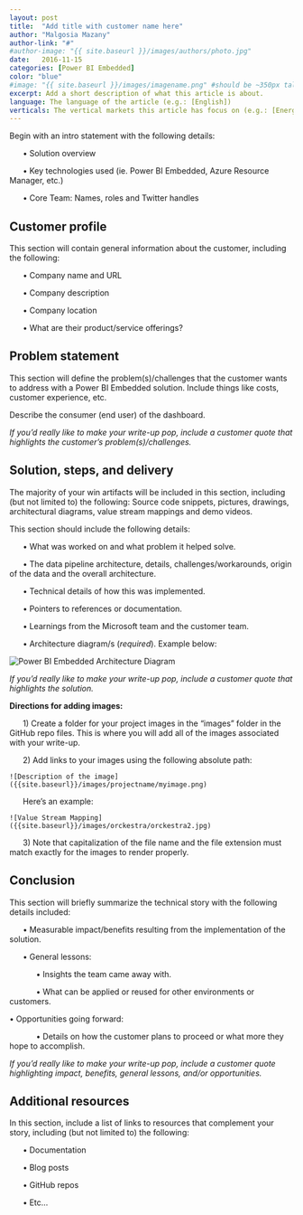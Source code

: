 ```yaml
---
layout: post
title:  "Add title with customer name here"
author: "Malgosia Mazany"
author-link: "#"
#author-image: "{{ site.baseurl }}/images/authors/photo.jpg"
date:   2016-11-15
categories: [Power BI Embedded]
color: "blue"
#image: "{{ site.baseurl }}/images/imagename.png" #should be ~350px tall
excerpt: Add a short description of what this article is about.
language: The language of the article (e.g.: [English])
verticals: The vertical markets this article has focus on (e.g.: [Energy, Manufacturing & Resources, Financial Services, Public Sector, “Retail, Consumer Products & Services”, Environmental, Communications/Media, Transportation & Logistics, Smart Cities, Agricultural, Environmental, Healthcare, Other])
---
```

Begin with an intro statement with the following details:

&nbsp;&nbsp;&nbsp;&nbsp;&nbsp;&nbsp;•	Solution overview
 
&nbsp;&nbsp;&nbsp;&nbsp;&nbsp;&nbsp;•	Key technologies used (ie. Power BI Embedded, Azure Resource Manager, etc.)
 
&nbsp;&nbsp;&nbsp;&nbsp;&nbsp;&nbsp;•	Core Team: Names, roles and Twitter handles 


 
## Customer profile ##
This section will contain general information about the customer, including the following:

&nbsp;&nbsp;&nbsp;&nbsp;&nbsp;&nbsp;•	Company name and URL

&nbsp;&nbsp;&nbsp;&nbsp;&nbsp;&nbsp;•	Company description

&nbsp;&nbsp;&nbsp;&nbsp;&nbsp;&nbsp;•	Company location

&nbsp;&nbsp;&nbsp;&nbsp;&nbsp;&nbsp;•	What are their product/service offerings?



 
## Problem statement ##


This section will define the problem(s)/challenges that the customer wants to address with a Power BI Embedded solution. Include things like costs, customer experience, etc.

Describe the consumer (end user) of the dashboard. 
 
*If you’d really like to make your write-up pop, include a customer quote that highlights the customer’s problem(s)/challenges.*


 
## Solution, steps, and delivery ##


The majority of your win artifacts will be included in this section, including (but not limited to) the following: Source code snippets, pictures, drawings, architectural diagrams, value stream mappings and demo videos.

This section should include the following details:

&nbsp;&nbsp;&nbsp;&nbsp;&nbsp;&nbsp;•	What was worked on and what problem it helped solve.
 
&nbsp;&nbsp;&nbsp;&nbsp;&nbsp;&nbsp;•	The data pipeline architecture, details, challenges/workarounds, origin of the data and the overall architecture.

&nbsp;&nbsp;&nbsp;&nbsp;&nbsp;&nbsp;•	Technical details of how this was implemented.

&nbsp;&nbsp;&nbsp;&nbsp;&nbsp;&nbsp;•	Pointers to references or documentation.
 
&nbsp;&nbsp;&nbsp;&nbsp;&nbsp;&nbsp;•	Learnings from the Microsoft team and the customer team.

&nbsp;&nbsp;&nbsp;&nbsp;&nbsp;&nbsp;•	Architecture diagram/s (*required*). Example below:

![Power BI Embedded Architecture Diagram]({{site.baseurl}}/images/templates/powerbiearchitecture.png)

*If you’d really like to make your write-up pop, include a customer quote that highlights the solution.*

**Directions for adding images:**

&nbsp;&nbsp;&nbsp;&nbsp;&nbsp;&nbsp;1)	Create a folder for your project images in the “images” folder in the GitHub repo files. This is where you will add all of the images associated with your write-up.
 
&nbsp;&nbsp;&nbsp;&nbsp;&nbsp;&nbsp;2)	Add links to your images using the following absolute path:

    ![Description of the image]({{site.baseurl}}/images/projectname/myimage.png)

&nbsp;&nbsp;&nbsp;&nbsp;&nbsp;&nbsp;Here’s an example: 

    ![Value Stream Mapping]({{site.baseurl}}/images/orckestra/orckestra2.jpg)

&nbsp;&nbsp;&nbsp;&nbsp;&nbsp;&nbsp;3)	Note that capitalization of the file name and the file extension must match exactly for the images to render properly.


 
## Conclusion ##

This section will briefly summarize the technical story with the following details included:

&nbsp;&nbsp;&nbsp;&nbsp;&nbsp;&nbsp;•	Measurable impact/benefits resulting from the implementation of the solution.

&nbsp;&nbsp;&nbsp;&nbsp;&nbsp;&nbsp;•	General lessons:

&nbsp;&nbsp;&nbsp;&nbsp;&nbsp;&nbsp;&nbsp;&nbsp;&nbsp;&nbsp;&nbsp;&nbsp;•	Insights the team came away with.

&nbsp;&nbsp;&nbsp;&nbsp;&nbsp;&nbsp;&nbsp;&nbsp;&nbsp;&nbsp;&nbsp;&nbsp;•	What can be applied or reused for other environments or customers.

•	Opportunities going forward:

&nbsp;&nbsp;&nbsp;&nbsp;&nbsp;&nbsp;&nbsp;&nbsp;&nbsp;&nbsp;&nbsp;&nbsp;•	Details on how the customer plans to proceed or what more they hope to accomplish.

*If you’d really like to make your write-up pop, include a customer quote highlighting impact, benefits, general lessons, and/or opportunities.*


## Additional resources ##
In this section, include a list of links to resources that complement your story, including (but not limited to) the following:

&nbsp;&nbsp;&nbsp;&nbsp;&nbsp;&nbsp;•	Documentation

&nbsp;&nbsp;&nbsp;&nbsp;&nbsp;&nbsp;•	Blog posts

&nbsp;&nbsp;&nbsp;&nbsp;&nbsp;&nbsp;•	GitHub repos

&nbsp;&nbsp;&nbsp;&nbsp;&nbsp;&nbsp;•	Etc…

